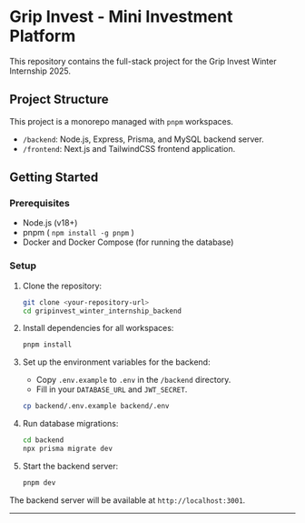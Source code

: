# Grip Invest - Mini Investment Platform

This repository contains the full-stack project for the Grip Invest Winter Internship 2025.

## Project Structure

This project is a monorepo managed with `pnpm` workspaces.
- `/backend`: Node.js, Express, Prisma, and MySQL backend server.
- `/frontend`: Next.js and TailwindCSS frontend application.

## Getting Started

### Prerequisites
- Node.js (v18+)
- pnpm ( `npm install -g pnpm` )
- Docker and Docker Compose (for running the database)

### Setup
1. Clone the repository:
   ```bash
   git clone <your-repository-url>
   cd gripinvest_winter_internship_backend
   ```

2. Install dependencies for all workspaces:
   ```bash
   pnpm install
   ```

3. Set up the environment variables for the backend:
   * Copy `.env.example` to `.env` in the `/backend` directory.
   * Fill in your `DATABASE_URL` and `JWT_SECRET`.
   ```bash
   cp backend/.env.example backend/.env
   ```

4. Run database migrations:
   ```bash
   cd backend
   npx prisma migrate dev
   ```

5. Start the backend server:
   ```bash
   pnpm dev
   ```

The backend server will be available at `http://localhost:3001`.

---
